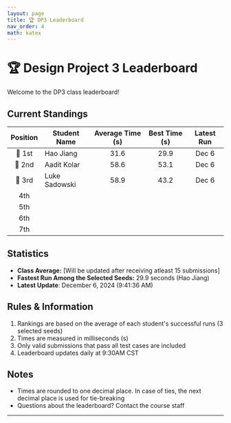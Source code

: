 ```yaml
---
layout: page
title: 🏆 DP3 Leaderboard
nav_order: 4
math: katex
---
```


# 🏆 Design Project 3 Leaderboard

Welcome to the DP3 class leaderboard!

## Current Standings

| Position | Student Name  | Average Time (s) | Best Time (s) | Latest Run |
| :------: | ------------- | :--------------: | :-----------: | :--------: |
|  🥇 1st  | Hao Jiang   |       31.6       |     29.9      |   Dec 6    |
|  🥈 2nd  | Aadit Kolar   |       58.6       |     53.1      |   Dec 6    |
|  🥉 3rd  |Luke Sadowski |       58.9       |     43.2      |   Dec 6    |
|   4th    |               |                  |               |            |
|   5th    |               |                  |               |            |
|   6th    |               |                  |               |            |
|   7th    |               |                  |               |            |

## Statistics
- **Class Average:** [Will be updated after receiving atleast 15 submissions]
- **Fastest Run Among the Selected Seeds:** 29.9 seconds (Hao Jiang)
- **Latest Update**: December 6, 2024 (9:41:36 AM) 

## Rules & Information

1. Rankings are based on the average of each student's successful runs (3 selected seeds)
2. Times are measured in milliseconds (s)
3. Only valid submissions that pass all test cases are included
4. Leaderboard updates daily at 9:30AM CST

## Notes

- Times are rounded to one decimal place. In case of ties, the next decimal place is used for tie-breaking
- Questions about the leaderboard? Contact the course staff

---
